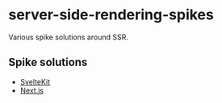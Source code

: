 # server-side-rendering-spikes
Various spike solutions around SSR.

## Spike solutions

- [SvelteKit](./svelte-kit-spike/README.md)
- [Next.js](./nextjs-spike/README.md)

